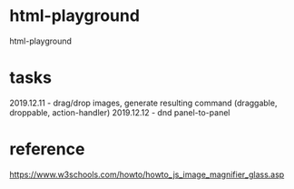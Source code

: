 # html-playground
html-playground

# tasks
2019.12.11 - drag/drop images, generate resulting command (draggable, droppable, action-handler)
2019.12.12 - dnd panel-to-panel

# reference
https://www.w3schools.com/howto/howto_js_image_magnifier_glass.asp
